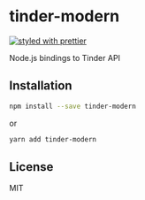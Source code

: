 # tinder-modern

[![styled with prettier](https://img.shields.io/badge/styled_with-prettier-ff69b4.svg)](https://github.com/prettier/prettier)

Node.js bindings to Tinder API

## Installation

```bash
npm install --save tinder-modern
```

or

```bash
yarn add tinder-modern
```

## License

MIT